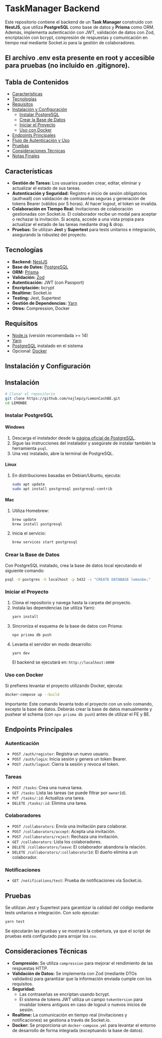 
# TaskManager Backend

Este repositorio contiene el backend de un **Task Manager** construido con **NestJS**, que utiliza **PostgreSQL** como base de datos y **Prisma** como ORM. Además, implementa autenticación con JWT, validación de datos con Zod, encriptación con bcrypt, compresión de respuestas y comunicación en tiempo real mediante Socket.io para la gestión de colaboradores.

## El archivo .env esta presente en root y accesible para pruebas (no incluido en .gitignore).

## Tabla de Contenidos

- [Características](#características)
- [Tecnologías](#tecnologías)
- [Requisitos](#requisitos)
- [Instalación y Configuración](#instalación-y-configuración)
  - [Instalar PostgreSQL](#instalar-postgresql)
  - [Crear la Base de Datos](#crear-la-base-de-datos)
  - [Iniciar el Proyecto](#iniciar-el-proyecto)
  - [Uso con Docker](#uso-con-docker)
- [Endpoints Principales](#endpoints-principales)
- [Flujo de Autenticación y Uso](#flujo-de-autenticación-y-uso)
- [Pruebas](#pruebas)
- [Consideraciones Técnicas](#consideraciones-técnicas)
- [Notas Finales](#notas-finales)

## Características

- **Gestión de Tareas:** Los usuarios pueden crear, editar, eliminar y actualizar el estado de sus tareas.
- **Autenticación y Seguridad:** Registro e inicio de sesión obligatorios (authwall) con validación de contraseñas seguras y generación de tokens Bearer (válidos por 5 horas). Al hacer logout, el token se invalida.
- **Colaboración en Tiempo Real:** Invitaciones de colaboración gestionadas con Socket.io. El colaborador recibe un modal para aceptar o rechazar la invitación. Si acepta, accede a una vista propia para actualizar el estado de las tareas mediante drag & drop.
- **Pruebas:** Se utilizan **Jest** y **Supertest** para tests unitarios e integración, asegurando la robustez del proyecto.

## Tecnologías

- **Backend:** [NestJS](https://nestjs.com)
- **Base de Datos:** [PostgreSQL](https://www.postgresql.org)
- **ORM:** [Prisma](https://www.prisma.io)
- **Validación:** [Zod](https://zod.dev)
- **Autenticación:** JWT (con Passport)
- **Encriptación:** bcrypt
- **Realtime:** Socket.io
- **Testing:** Jest, Supertest
- **Gestión de Dependencias:** [Yarn](https://yarnpkg.com)
- **Otros:** Compression, Docker

## Requisitos

- [Node.js](https://nodejs.org) (versión recomendada >= 14)
- [Yarn](https://yarnpkg.com)
- [PostgreSQL](https://www.postgresql.org) instalado en el sistema
- Opcional: [Docker](https://www.docker.com)

## Instalación y Configuración

## Instalación

```bash
# Clonar el repositorio
git clone https://github.com/najlepzy/LemonCashBE.git
cd LEMONBE
```

### Instalar PostgreSQL

#### Windows

1. Descarga el instalador desde la [página oficial de PostgreSQL](https://www.postgresql.org/download/windows/).
2. Sigue las instrucciones del instalador y asegúrate de instalar también la herramienta `psql`.
3. Una vez instalado, abre la terminal de PostgreSQL.

#### Linux

1. En distribuciones basadas en Debian/Ubuntu, ejecuta:
   ```bash
   sudo apt update
   sudo apt install postgresql postgresql-contrib
   ```

#### Mac

1. Utiliza Homebrew:
   ```bash
   brew update
   brew install postgresql
   ```
2. Inicia el servicio:
   ```bash
   brew services start postgresql
   ```

### Crear la Base de Datos

Con PostgreSQL instalado, crea la base de datos local ejecutando el siguiente comando:

```bash
psql -U postgres -h localhost -p 5432 -c "CREATE DATABASE lemonbe;"
```

### Iniciar el Proyecto

1. Clona el repositorio y navega hasta la carpeta del proyecto.
2. Instala las dependencias (se utiliza Yarn):
   ```bash
   yarn install
   ```
3. Sincroniza el esquema de la base de datos con Prisma:
   ```bash
   npx prisma db push
   ```
4. Levanta el servidor en modo desarrollo:
   ```bash
   yarn dev
   ```
   El backend se ejecutará en: `http://localhost:4000`

### Uso con Docker

Si prefieres levantar el proyecto utilizando Docker, ejecuta:

```bash
docker-compose up --build
```

Importante: Este comando levanta todo el proyecto con un solo comando, excepto la base de datos. Deberás crear la base de datos manualmente y pushear el schema (con `npx prisma db push`) antes de utilizar el FE y BE.

## Endpoints Principales

### Autenticación

- `POST /auth/register`: Registra un nuevo usuario.
- `POST /auth/login`: Inicia sesión y genera un token Bearer.
- `POST /auth/logout`: Cierra la sesión y revoca el token.

### Tareas

- `POST /tasks`: Crea una nueva tarea.
- `GET /tasks`: Lista las tareas (se puede filtrar por `ownerId`).
- `PUT /tasks/:id`: Actualiza una tarea.
- `DELETE /tasks/:id`: Elimina una tarea.

### Colaboradores

- `POST /collaborators`: Envía una invitación para colaborar.
- `POST /collaborators/accept`: Acepta una invitación.
- `POST /collaborators/reject`: Rechaza una invitación.
- `GET /collaborators`: Lista los colaboradores.
- `DELETE /collaborators/leave`: El colaborador abandona la relación.
- `DELETE /collaborators/:collaboratorId`: El dueño elimina a un colaborador.

### Notificaciones

- `GET /notifications/test`: Prueba de notificaciones vía Socket.io.

## Pruebas

Se utilizan Jest y Supertest para garantizar la calidad del código mediante tests unitarios e integración. Con solo ejecutar:

```bash
yarn test
```

Se ejecutarán las pruebas y se mostrará la cobertura, ya que el script de pruebas está configurado para arrojar los `cov`.

## Consideraciones Técnicas

- **Compresión:** Se utiliza `compression` para mejorar el rendimiento de las respuestas HTTP.
- **Validación de Datos:** Se implementa con Zod (mediante DTOs validados) para garantizar que la información enviada cumple con los requisitos.
- **Seguridad:** 
  - Las contraseñas se encriptan usando bcrypt.
  - El sistema de tokens JWT utiliza un campo `tokenVersion` para invalidar tokens antiguos en caso de logout o nuevos inicios de sesión.
- **Realtime:** La comunicación en tiempo real (invitaciones y notificaciones) se gestiona a través de Socket.io.
- **Docker:** Se proporciona un `docker-compose.yml` para levantar el entorno de desarrollo de forma integrada (exceptuando la base de datos).
